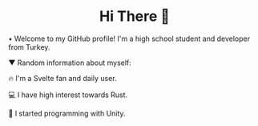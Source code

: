 <h1 align="center">Hi There 👋</h1>

• Welcome to my GitHub profile! I'm a high school student and developer from Turkey.

▼ Random information about myself:

 🔥 I'm a Svelte fan and daily user.
 
 💻 I have high interest towards Rust.
 
 📖 I started programming with Unity.
